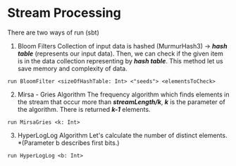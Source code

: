 # Stream Processing
There are two ways of run (sbt)
1. Bloom Filters
Collection of input data is hashed (MurmurHash3) -> ***hash table*** (represents our input data). Then, we can check if the given item is in the data collection representing by ***hash table***. This method let us save memory and complexity of data.
```
run BloomFilter <sizeOfHashTable: Int> <"seeds"> <elementsToCheck>
```

2. Mirsa - Gries Algorithm
The frequency algorithm which finds elements in the stream that occur more than ***streamLength/k***, ***k*** is the parameter of the algorithm. There is returned ***k-1*** elements.

```
run MirsaGries <k: Int>
```

3. HyperLogLog Algorithm
Let's calculate the number of distinct elements. *(Parameter b describes first bits.)
```
run HyperLogLog <b: Int>
```